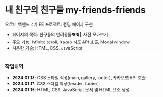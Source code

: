 # 내 친구의 친구들 my-friends-friends
오르미 백엔드 4기 FE 프로젝트: 랜딩 페이지 구현  

+ 페이지의 목적: 친구들의 반려동물🐕🐈🦎 사진 모아보기
+ 주요 기능: Infinite scroll, Kakao 지도 API 호출, Modal window
+ 사용한 기술: HTML, CSS, JavaScript
  
---
  
### 작업내역
+ **2024.01.18**: CSS 스타일 작성(main, gallery, footer), 카카오맵 API 호출
+ **2024.01.17**: CSS 스타일 작성(header, footer)
+ **2024.01.16**: HTML, CSS, JavaScript 문서 및 HTML 요소 생성
